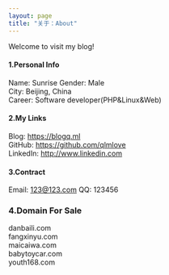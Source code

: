 ```yaml
---
layout: page
title: "关于：About"
---
```

Welcome to visit my blog!

#### 1.Personal Info
Name: Sunrise
Gender: Male  
City: Beijing, China  
Career: Software developer(PHP&Linux&Web)  

#### 2.My Links
Blog: <https://blogq.ml>  
GitHub: <https://github.com/qlmlove>  
LinkedIn: <http://www.linkedin.com>  


#### 3.Contract
Email: 123@123.com 
QQ: 123456

### 4.Domain For Sale
danbaili.com  
fangxinyu.com  
maicaiwa.com  
babytoycar.com  
youth168.com  

